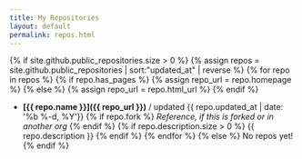 ```yaml
---
title: My Repositories
layout: default
permalink: repos.html
---
```


{% if site.github.public_repositories.size > 0 %}
    {% assign repos = site.github.public_repositories | sort:"updated_at" | reverse %}
    {% for repo in repos %}
        {% if repo.has_pages %}
            {% assign repo_url = repo.homepage %}
        {% else %}
            {% assign repo_url = repo.html_url %}
        {% endif %}
* **[{{ repo.name }}]({{ repo_url }})** / updated {{ repo.updated_at | date: '%b %-d, %Y'}}
        {% if repo.fork %}
  _Reference, if this is forked or in another org_
        {% endif %}
        {% if repo.description.size > 0 %}
  {{ repo.description }}
        {% endif %}
    {% endfor %}
{% else %}
No repos yet!
{% endif %}

<!---
Thinking this through

* If repo.has_pages then link to Pages URL
* Pages URL may be repos.homepage
* html_url, homepage, and pushed_at may also be interesting
--->
